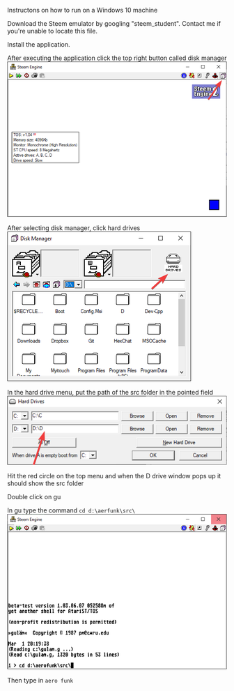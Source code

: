 Instructons on how to run on a Windows 10 machine

Download the Steem emulator by googling "steem_student". Contact me if you're unable to locate this file.

Install the application.

After executing the application click the top right button called disk manager
![Disk manager](./readme_src/dskmngr.png)

After selecting disk manager, click hard drives
![Hard drives](./readme_src/hdrive.png)

In the hard drive menu, put the path of the src folder in the pointed field
![Drive path](./readme_src/fldr_loc.png)

Hit the red circle on the top menu and when the D drive window pops up it should show the src folder

Double click on gu

In gu type the command 
`cd d:\aerfunk\src\`
![CD Command](./readme_src/command1.png)

Then type in 
`aero funk`
